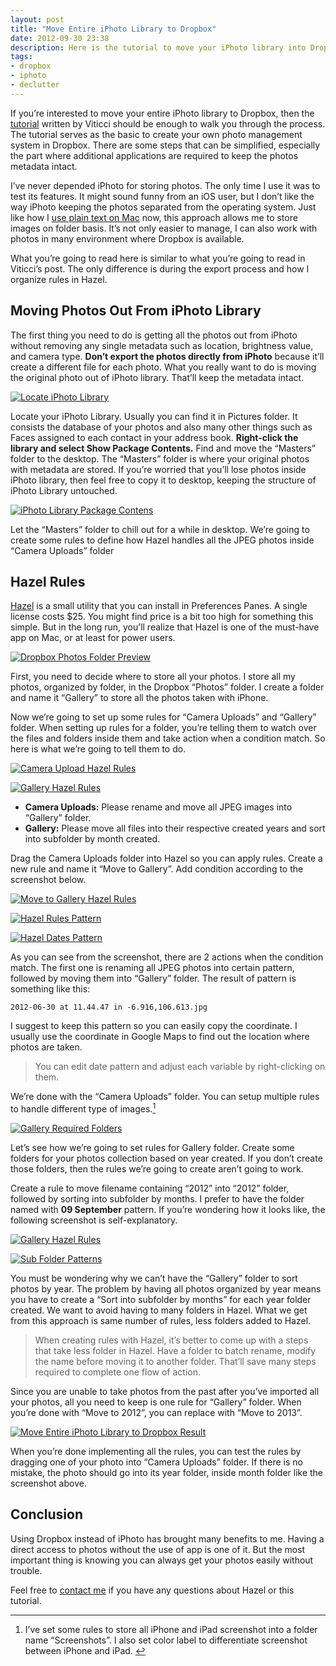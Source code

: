 ```yaml
---
layout: post
title: "Move Entire iPhoto Library to Dropbox"
date: 2012-09-30 23:38
description: Here is the tutorial to move your iPhoto library into Dropbox and keep them accessible everywhere.
tags:
- dropbox
- iphoto
- declutter
---
```


If you’re interested to move your entire iPhoto library to Dropbox, then the [tutorial][6064-001] written by Viticci should be enough to walk you through the process. The tutorial serves as the basic to create your own photo management system in Dropbox. There are some steps that can be simplified, especially the part where additional applications are required to keep the photos metadata intact.

<!--more-->

I’ve never depended iPhoto for storing photos. The only time I use it was to test its features. It might sound funny from an iOS user, but I don’t like the way iPhoto keeping the photos separated from the operating system. Just like how I [use plain text on Mac][6064-002] now, this approach allows me to store images on folder basis. It’s not only easier to manage, I can also work with photos in many environment where Dropbox is available.

What you’re going to read here is similar to what you’re going to read in Viticci’s post. The only difference is during the export process and how I organize rules in Hazel.

## Moving Photos Out From iPhoto Library

The first thing you need to do is getting all the photos out from iPhoto without removing any single metadata such as location, brightness value, and camera type. **Don’t export the photos directly from iPhoto** because it’ll create a different file for each photo. What you really want to do is moving the original photo out of iPhoto library. That’ll keep the metadata intact.

[ ![Locate iPhoto Library][img1] ](http://images.sayzlim.net/2012/09/iphoto_show_package.jpg "Locate iPhoto Library1")

[img1]: http://images.sayzlim.net/2012/09/iphoto_show_package.jpg "Locate iPhoto Library1"

Locate your iPhoto Library. Usually you can find it in Pictures folder. It consists the database of your photos and also many other things such as Faces assigned to each contact in your address book. **Right-click the library and select Show Package Contents.** Find and move the “Masters” folder to the desktop. The “Masters” folder is where your original photos with metadata are stored. If you’re worried that you’ll lose photos inside iPhoto library, then feel free to copy it to desktop, keeping the structure of iPhoto Library untouched.

[ ![iPhoto Library Package Contens][img2] ](http://images.sayzlim.net/2012/09/iphoto_package.jpg "iPhoto Library Package Contents")

[img2]: http://images.sayzlim.net/2012/09/iphoto_package.jpg "iPhoto Library Package Contents"

Let the “Masters” folder to chill out for a while in desktop. We’re going to create some rules to define how Hazel handles all the JPEG photos inside “Camera Uploads” folder

## Hazel Rules

[Hazel][6064-003] is a small utility that you can install in Preferences Panes. A single license costs $25. You might find price is a bit too high for something this simple. But in the long run, you’ll realize that Hazel is one of the must-have app on Mac, or at least for power users.

[ ![Dropbox Photos Folder Preview][img3] ](http://images.sayzlim.net/2012/09/finder_preview.jpg "Dropbox Photos Folder Preview")

[img3]: http://images.sayzlim.net/2012/09/finder_preview.jpg "Dropbox Photos Folder Preview"

First, you need to decide where to store all your photos. I store all my photos, organized by folder, in the Dropbox “Photos” folder. I create a folder and name it “Gallery” to store all the photos taken with iPhone.

Now we’re going to set up some rules for “Camera Uploads” and “Gallery” folder. When setting up rules for a folder, you’re telling them to watch over the files and folders inside them and take action when a condition match. So here is what we’re going to tell them to do.

[ ![Camera Upload Hazel Rules][img4] ](http://images.sayzlim.net/2012/09/hazel_camera_uploads.jpg "Camera Upload Hazel Rules")

[img4]: http://images.sayzlim.net/2012/09/hazel_camera_uploads.jpg "Camera Upload Hazel Rules"

[ ![Gallery Hazel Rules][img5] ](http://images.sayzlim.net/2012/09/hazel_gallery.jpg "Gallery Hazel Rules")

[img5]: http://images.sayzlim.net/2012/09/hazel_gallery.jpg "Gallery Hazel Rules"

*   **Camera Uploads:** Please rename and move all JPEG images into “Gallery” folder.
*   **Gallery:** Please move all files into their respective created years and sort into subfolder by month created.

Drag the Camera Uploads folder into Hazel so you can apply rules. Create a new rule and name it “Move to Gallery”. Add condition according to the screenshot below.

[ ![Move to Gallery Hazel Rules][img6] ](http://images.sayzlim.net/2012/09/camera_hazel_rules.jpg "Move to Gallery Hazel Rules")

[img6]: http://images.sayzlim.net/2012/09/camera_hazel_rules.jpg "Move to Gallery Hazel Rules"

[ ![Hazel Rules Pattern][img7] ](http://images.sayzlim.net/2012/09/camera_hazel_rules_detail.jpg "Hazel Rules Pattern")

[img7]: http://images.sayzlim.net/2012/09/camera_hazel_rules_detail.jpg "Hazel Rules Pattern"

[ ![Hazel Dates Pattern][img] ](http://images.sayzlim.net/2012/09/camera_hazel_rules_detail2.jpg "Hazel Dates Pattern")

[img]: http://images.sayzlim.net/2012/09/camera_hazel_rules_detail2.jpg "Hazel Dates Pattern"

As you can see from the screenshot, there are 2 actions when the condition match. The first one is renaming all JPEG photos into certain pattern, followed by moving them into “Gallery” folder. The result of pattern is something like this:

    2012-06-30 at 11.44.47 in -6.916,106.613.jpg

I suggest to keep this pattern so you can easily copy the coordinate. I usually use the coordinate in Google Maps to find out the location where photos are taken.

> You can edit date pattern and adjust each variable by right-clicking on them.

We’re done with the “Camera Uploads” folder. You can setup multiple rules to handle different type of images.[^1]

[ ![Gallery Required Folders][img8] ](http://images.sayzlim.net/2012/09/gallery_list.jpg "Gallery Required Folders")

[img8]: http://images.sayzlim.net/2012/09/gallery_list.jpg "Gallery Required Folders"

Let’s see how we’re going to set rules for Gallery folder. Create some folders for your photos collection based on year created. If you don’t create those folders, then the rules we’re going to create aren’t going to work.

Create a rule to move filename containing “2012” into “2012” folder, followed by sorting into subfolder by months. I prefer to have the folder named with **09 September** pattern. If you’re wondering how it looks like, the following screenshot is self-explanatory.

[ ![Gallery Hazel Rules][img10] ](http://images.sayzlim.net/2012/09/gallery_hazel_rules.jpg "Gallery Hazel Rules")

[img10]: http://images.sayzlim.net/2012/09/gallery_hazel_rules.jpg "Gallery Hazel Rules"

[ ![Sub Folder Patterns][img11] ](http://images.sayzlim.net/2012/09/gallery_hazel_rules_detail.jpg "Sub Folder Patterns")

[img11]: http://images.sayzlim.net/2012/09/gallery_hazel_rules_detail.jpg "Sub Folder Patterns"

You must be wondering why we can’t have the “Gallery” folder to sort photos by year. The problem by having all photos organized by year means you have to create a “Sort into subfolder by months” for each year folder created. We want to avoid having to many folders in Hazel. What we get from this approach is same number of rules, less folders added to Hazel.

> When creating rules with Hazel, it’s better to come up with a steps that take less folder in Hazel. Have a folder to batch rename, modify the name before moving it to another folder. That’ll save many steps required to complete one flow of action.

Since you are unable to take photos from the past after you’ve imported all your photos, all you need to keep is one rule for “Gallery” folder. When you’re done with “Move to 2012”, you can replace with “Move to 2013”.

[ ![Move Entire iPhoto Library to Dropbox Result][img12] ](http://images.sayzlim.net/2012/09/hazel_result.jpg  "Move Entire iPhoto Library to Dropbox Result")

[img12]: http://images.sayzlim.net/2012/09/hazel_result.jpg  "Move Entire iPhoto Library to Dropbox Result"

When you’re done implementing all the rules, you can test the rules by dragging one of your photo into “Camera Uploads” folder. If there is no mistake, the photo should go into its year folder, inside month folder like the screenshot above.

## Conclusion

Using Dropbox instead of iPhoto has brought many benefits to me. Having a direct access to photos without the use of app is one of it. But the most important thing is knowing you can always get your photos easily without trouble.

Feel free to [contact me][6064-004] if you have any questions about Hazel or this tutorial.

[^1]: I’ve set some rules to store all iPhone and iPad screenshot into a folder name “Screenshots”. I also set color label to differentiate screenshot between iPhone and iPad. 

[6064-001]: http://www.macstories.net/tutorials/moving-from-iphoto-to-dropbox/ "Moving From iPhoto To Dropbox - MacStories"
[6064-002]: http://sayzlim.net/use-plain-text-on-your-mac/ "Use Plain Text on Your Mac  | Sayz Lim"
[6064-003]: http://www.noodlesoft.com/hazel.php "Noodlesoft | Hazel"
[6064-004]: http://sayzlim.net/contact "Contact | Sayz Lim"
